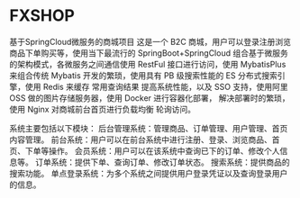 # FXSHOP
基于SpringCloud微服务的商城项目
这是一个 B2C 商城，用户可以登录注册浏览商品下单购买等，使用当下最流行的
SpringBoot+SpringCloud 组合基于微服务的架构模式，各微服务之间通信使用 RestFul 接口进行访问，使用
MybatisPlus 来组合传统 Mybatis 开发的繁琐，使用具有 PB 级搜索性能的 ES 分布式搜索引擎，使用 Redis 来缓存
常用查询结果 提高系统性能，以及 SSO 支持，使用阿里 OSS 做的图片存储服务器，使用 Docker 进行容器化部署，
解决部署时的繁琐，使用 Nginx 对商城前台首页进行负载均衡 轮询访问。

系统主要包括以下模块：
后台管理系统：管理商品、订单管理、用户管理、首页内容管理。
前台系统：用户可以在前台系统中进行注册、登录、浏览商品、首页、下单等操作。
会员系统：用户可以在该系统中查询已下的订单、修改个人信息等。
订单系统：提供下单、查询订单、修改订单状态。
搜索系统：提供商品的搜索功能。
单点登录系统：为多个系统之间提供用户登录凭证以及查询登录用户的信息。
